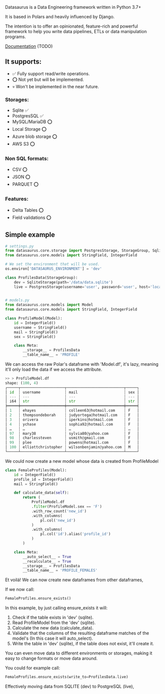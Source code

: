 Datasaurus is a Data Engineering framework written in Python 3.7+

It is based in Polars and heavily influenced by Django.

The intention is to offer an opinionated, feature-rich and powerful framework to help you write
data pipelines, ETLs or data manipulation programs.

[Documentation]() (TODO)
## It supports:
- ✅ Fully support read/write operations.
- ⭕ Not yet but will be implemented.
- 💀 Won't be implemented in the near future.
### Storages:
- Sqlite ✅
- PostgresSQL ✅
- MySQL/MariaDB ⭕
- Local Storage ⭕
- Azure blob storage ⭕
- AWS S3 ⭕


### Non SQL formats:
- CSV ⭕
- JSON ⭕
- PARQUET ⭕

### Features:
- Delta Tables ⭕
- Field validations ⭕
## Simple example
```python
# settings.py 
from datasaurus.core.storage import PostgresStorage, StorageGroup, SqliteStorage
from datasaurus.core.models import StringField, IntegerField

# We set the environment that will be used.
os.environ['DATASAURUS_ENVIRONMENT'] = 'dev'

class ProfilesData(StorageGroup):
    dev = SqliteStorage(path='/data/data.sqlite')
    live = PostgresStorage(username='user', password='user', host='localhost', database='postgres')

    
# models.py
from datasaurus.core.models import Model
from datasaurus.core.models import StringField, IntegerField

class ProfileModel(Model):
    id = IntegerField()
    username = StringField()
    mail = StringField()
    sex = StringField()

    class Meta:
        __storage__ = ProfilesData
        __table_name__ = 'PROFILE'

```

We can access the raw Polar's dataframe with 'Model.df', it's lazy, meaning it'll only load the
data if we access the attribute.

```py
>> > ProfileModel.df
shape: (100, 4)
┌─────┬────────────────────┬──────────────────────────┬─────┐
│ id  ┆ username           ┆ mail                     ┆ sex │
│ --- ┆ ---                ┆ ---                      ┆ --- │
│ i64 ┆ str                ┆ str                      ┆ str │
╞═════╪════════════════════╪══════════════════════════╪═════╡
│ 1   ┆ ehayes             ┆ colleen63@hotmail.com    ┆ F   │
│ 2   ┆ thompsondeborah    ┆ judyortega@hotmail.com   ┆ F   │
│ 3   ┆ orivera            ┆ iperkins@hotmail.com     ┆ F   │
│ 4   ┆ ychase             ┆ sophia92@hotmail.com     ┆ F   │
│ …   ┆ …                  ┆ …                        ┆ …   │
│ 97  ┆ mary38             ┆ sylvia80@yahoo.com       ┆ F   │
│ 98  ┆ charlessteven      ┆ usmith@gmail.com         ┆ F   │
│ 99  ┆ plee               ┆ powens@hotmail.com       ┆ F   │
│ 100 ┆ elliottchristopher ┆ wilsonbenjamin@yahoo.com ┆ M   │
└─────┴────────────────────┴──────────────────────────┴─────┘

```

We could now create a new model whose data is created from ProfileModel

```python
class FemaleProfiles(Model):
    id = IntegerField()
    profile_id = IntegerField()
    mail = StringField()

    def calculate_data(self):
        return (
            ProfileModel.df
            .filter(ProfileModel.sex == 'F')
            .with_row_count('new_id')
            .with_columns(
                pl.col('new_id')
            )
            .with_columns(
                pl.col('id').alias('profile_id')
            )
        )

    class Meta:
        __auto_select__ = True
        __recalculate__ = True
        __storage__ = ProfilesData
        __table_name__ = 'PROFILE_FEMALES'
```
Et voilá! We can now create new dataframes from other dataframes, 

If we now call:
```python
FemaleProfiles.ensure_exists()
```

In this example, by just calling ensure_exists it will:
1. Check if the table exists in 'dev' (sqlite).
2. Read ProfileModel from the 'dev' (sqlite).
3. Calculate the new data (calculate_data).
4. Validate that the columns of the resulting dataframe matches of the model's (In this case it will auto_select).
5. Write the table in 'dev' (sqlite), if the table does not exist, it'll create it.

You can even move data to different environments or storages, making it easy to change formats or
move data around.

You could for example call:

```python
FemaleProfiles.ensure_exists(write_to=ProfilesData.live)
```

Effectively moving data from SQLITE (dev) to PostgreSQL (live), 



